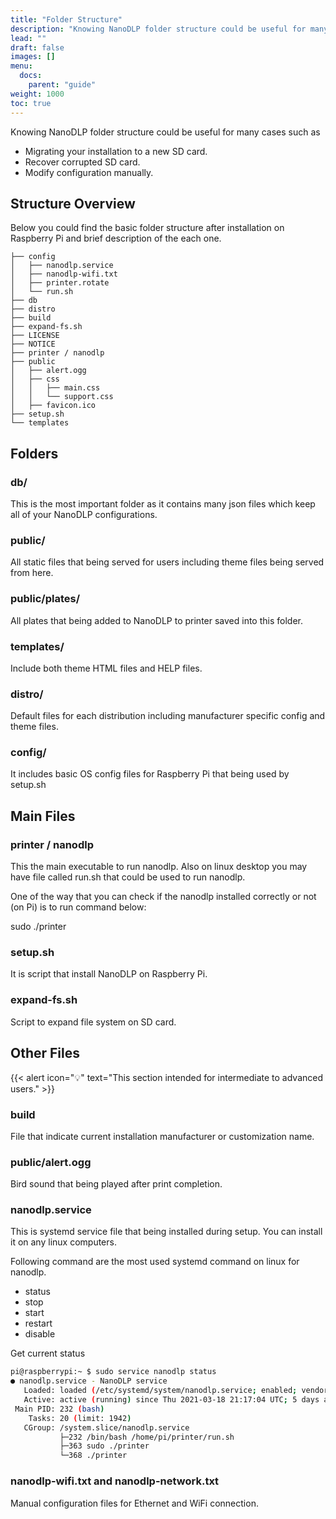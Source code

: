 ```yaml
---
title: "Folder Structure"
description: "Knowing NanoDLP folder structure could be useful for many cases such as data migration, recovery and advanced configuration."
lead: ""
draft: false
images: []
menu: 
  docs:
    parent: "guide"
weight: 1000
toc: true
---
```


Knowing NanoDLP folder structure could be useful for many cases such as

* Migrating your installation to a new SD card.
* Recover corrupted SD card.
* Modify configuration manually.

## Structure Overview

Below you could find the basic folder structure after installation on Raspberry Pi and brief description of the each one.

```
├── config
│   ├── nanodlp.service
│   ├── nanodlp-wifi.txt
│   ├── printer.rotate
│   └── run.sh
├── db
├── distro
├── build
├── expand-fs.sh
├── LICENSE
├── NOTICE
├── printer / nanodlp
├── public
│   ├── alert.ogg
│   ├── css
│   │   ├── main.css
│   │   └── support.css
│   ├── favicon.ico
├── setup.sh
└── templates
```

## Folders 

### db/

This is the most important folder as it contains many json files which keep all of your NanoDLP configurations.

### public/

All static files that being served for users including theme files being served from here.

### public/plates/

All plates that being added to NanoDLP to printer saved into this folder.

### templates/

Include both theme HTML files and HELP files.

### distro/

Default files for each distribution including manufacturer specific config and theme files.

### config/

It includes basic OS config files for Raspberry Pi that being used by setup.sh


## Main Files

### printer / nanodlp

This the main executable to run nanodlp. Also on linux desktop you may have file called run.sh that could be used to run nanodlp.

One of the way that you can check if the nanodlp installed correctly or not (on Pi) is to run command below:

sudo ./printer

### setup.sh

It is script that install NanoDLP on Raspberry Pi.

### expand-fs.sh

Script to expand file system on SD card.

## Other Files

{{< alert icon="💡" text="This section intended for intermediate to advanced users." >}}


### build

File that indicate current installation manufacturer or customization name.


### public/alert.ogg

Bird sound that being played after print completion.

### nanodlp.service

This is systemd service file that being installed during setup. You can install it on any linux computers.

Following command are the most used systemd command on linux for nanodlp.

* status
* stop
* start
* restart
* disable

Get current status 

```bash
pi@raspberrypi:~ $ sudo service nanodlp status
● nanodlp.service - NanoDLP service
   Loaded: loaded (/etc/systemd/system/nanodlp.service; enabled; vendor preset: enabled)
   Active: active (running) since Thu 2021-03-18 21:17:04 UTC; 5 days ago
 Main PID: 232 (bash)
    Tasks: 20 (limit: 1942)
   CGroup: /system.slice/nanodlp.service
           ├─232 /bin/bash /home/pi/printer/run.sh
           ├─363 sudo ./printer
           └─368 ./printer
```


### nanodlp-wifi.txt and nanodlp-network.txt

Manual configuration files for Ethernet and WiFi connection.
